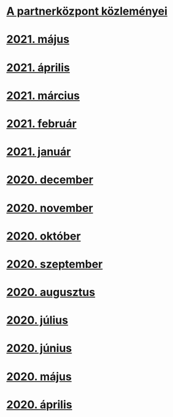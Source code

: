 # [A partnerközpont közleményei](index.md)
# [2021. május](2021-may.md)
# [2021. április](2021-april.md)
# [2021. március](2021-march.md)
# [2021. február](2021-february.md)
# [2021. január](2021-january.md)
# [2020. december](2020-december.md)
# [2020. november](2020-november.md)
# [2020. október](2020-october.md)
# [2020. szeptember](2020-september.md)
# [2020. augusztus](2020-august.md)
# [2020. július](2020-july.md)
# [2020. június](2020-june.md)
# [2020. május](2020-may.md)
# [2020. április](2020-april.md)
